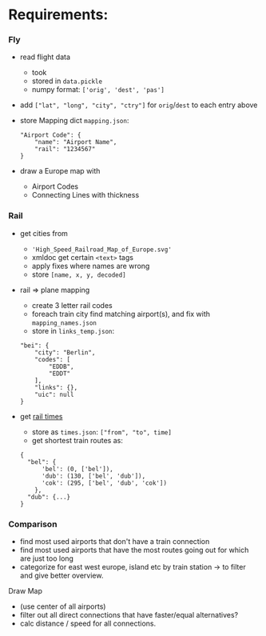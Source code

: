Requirements: 
=============

### Fly 
- read flight data
    * took 
    * stored in `data.pickle`
    * numpy format: `['orig', 'dest', 'pas']`
    
- add `["lat", "long", "city", "ctry"]` 
    for `orig`/`dest` to each entry above
    
- store Mapping dict `mapping.json`:
    ```
    "Airport Code": {
        "name": "Airport Name",
        "rail": "1234567"
    } 
    ```
    
- draw a Europe map with
    * Airport Codes
    * Connecting Lines with thickness
    
### Rail
- get cities from 
    * `'High_Speed_Railroad_Map_of_Europe.svg'` 
    * xmldoc get certain `<text>` tags
    * apply fixes where names are wrong
    * store `[name, x, y, decoded]`

- rail =\> plane mapping
    * create 3 letter rail codes
    * foreach train city find matching airport(s), 
    and fix with `mapping_names.json`
    * store in `links_temp.json`: 
    ```
    "bei": {
        "city": "Berlin",
        "codes": [
            "EDDB",
            "EDDT"
        ],
        "links": {},
        "uic": null
    }
    ```
    
- get [rail times](https://www.eurail.com/content/dam/pdfs/eurail/resources/Eurail_2019-LR-def4.pdf)
    * store as `times.json`: 
        `["from", "to", time]`
    * get shortest train routes as:
    ```
    {
      "bel": {
          'bel': (0, ['bel']), 
          'dub': (130, ['bel', 'dub']), 
          'cok': (295, ['bel', 'dub', 'cok'])
        },
      "dub": {...}
    }
    ```

### Comparison
* find most used airports that don't have a train connection
* find most used airports that have the most routes going out for which are just too long
* categorize for east west europe, island etc by train station -> to filter and give better overview.

Draw Map 
* (use center of all airports) 
* filter out all direct connections that have faster/equal alternatives? 
* calc distance / speed for all connections. 